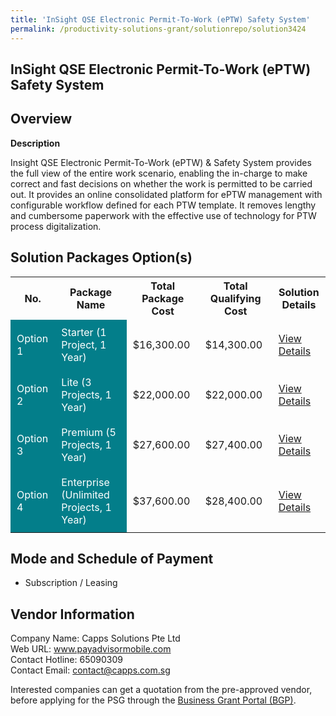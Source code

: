 ```yaml
---
title: 'InSight QSE Electronic Permit-To-Work (ePTW) Safety System'
permalink: /productivity-solutions-grant/solutionrepo/solution3424
---
```


## InSight QSE Electronic Permit-To-Work (ePTW) Safety System

## Overview

**Description**

Insight QSE Electronic Permit-To-Work (ePTW) & Safety System provides the full view of the entire work scenario, enabling the in-charge to make correct and fast decisions on whether the work is permitted to be carried out. It provides an online consolidated platform for ePTW management with configurable workflow defined for each PTW template. It removes lengthy and cumbersome paperwork with the effective use of technology for PTW process digitalization.

## Solution Packages Option(s)

<table>
<tr>
<th><b>No.</b></th>
<th><b>Package Name</b></th>
<th><b>Total Package Cost</b></th>
<th><b>Total Qualifying Cost</b></th>
<th><b>Solution Details</b></th>
</tr>
<tr>
<td style='padding: 10px; background-color: #037E8A; color: #FFFFFF;'>Option 1</td>
<td style='padding: 10px; background-color: #037E8A; color: #FFFFFF;'>Starter (1 Project, 1 Year)</td>
<td style='padding: 10px;'>$16,300.00</td>
<td style='padding: 10px;'>$14,300.00</td>
<td style='padding: 10px;'><a href='https://www.gobusiness.gov.sg/images/psg/Capps_20220201_Desensitised_Annex_3_Part_1.pdf' target='_blank'>View Details</a></td>
</tr>
<tr>
<td style='padding: 10px; background-color: #037E8A; color: #FFFFFF;'>Option 2</td>
<td style='padding: 10px; background-color: #037E8A; color: #FFFFFF;'>Lite (3 Projects, 1 Year)</td>
<td style='padding: 10px;'>$22,000.00</td>
<td style='padding: 10px;'>$22,000.00</td>
<td style='padding: 10px;'><a href='https://www.gobusiness.gov.sg/images/psg/Capps_20220201_Desensitised_Annex_3_Part_2.pdf' target='_blank'>View Details</a></td>
</tr>
<tr>
<td style='padding: 10px; background-color: #037E8A; color: #FFFFFF;'>Option 3</td>
<td style='padding: 10px; background-color: #037E8A; color: #FFFFFF;'>Premium (5 Projects, 1 Year)</td>
<td style='padding: 10px;'>$27,600.00</td>
<td style='padding: 10px;'>$27,400.00</td>
<td style='padding: 10px;'><a href='https://www.gobusiness.gov.sg/images/psg/Capps_20220201_Desensitised_Annex_3_Part_3.pdf' target='_blank'>View Details</a></td>
</tr>
<tr>
<td style='padding: 10px; background-color: #037E8A; color: #FFFFFF;'>Option 4</td>
<td style='padding: 10px; background-color: #037E8A; color: #FFFFFF;'>Enterprise (Unlimited Projects, 1 Year)</td>
<td style='padding: 10px;'>$37,600.00</td>
<td style='padding: 10px;'>$28,400.00</td>
<td style='padding: 10px;'><a href='https://www.gobusiness.gov.sg/images/psg/Capps_20220201_Desensitised_Annex_3_Part_4.pdf' target='_blank'>View Details</a></td>
</tr>
</table>

## Mode and Schedule of Payment

 - Subscription / Leasing

## Vendor Information

 Company Name: Capps Solutions Pte Ltd<br>Web URL: www.payadvisormobile.com <br>Contact Hotline: 65090309 <br>Contact Email: contact@capps.com.sg <br>

Interested companies can get a quotation from the pre-approved vendor, before applying for the PSG through the <a href='https://www.businessgrants.gov.sg/' target='_blank' rel='noopener'>Business Grant Portal (BGP)</a>.

<script src="/jquery/resize-tables.js"></script>
